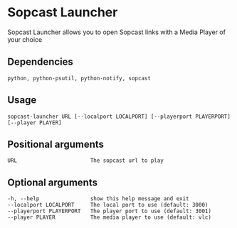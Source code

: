 # Sopcast Launcher
Sopcast Launcher allows you to open Sopcast links with a Media Player of your choice

## Dependencies
    python, python-psutil, python-notify, sopcast

## Usage
    sopcast-launcher URL [--localport LOCALPORT] [--playerport PLAYERPORT] [--player PLAYER]

## Positional arguments
    URL                       The sopcast url to play

## Optional arguments
    -h, --help                show this help message and exit
    --localport LOCALPORT     The local port to use (default: 3000)
    --playerport PLAYERPORT   The player port to use (default: 3001)
    --player PLAYER           The media player to use (default: vlc)
